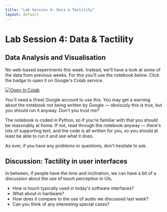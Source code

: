 ```yaml
---
title: "Lab Session 4: Data & Tactility"
layout: default
---
```


# Lab Session 4: Data & Tactility

## Data Analysis and Visualisation

No web-based experiments this week. Instead, we'll have a look at some of the
data from previous weeks. For this you'll use the notebook below. Click the
badge to open it on Google's Colab service.

[![Open In Colab](https://colab.research.google.com/assets/colab-badge.svg)](https://colab.research.google.com/github/comp0160/colab/blob/main/datavis.ipynb)

You'll need a (free) Google account to use this. You may get a warning about
the notebook not being written by Google — obviously this is true, but
you should run it anyway. Don't you trust me?

The notebook is coded in Python, so if you're familiar with that you should be
reasonably at home. If not, read through the notebook anyway — there's
lots of supporting text, and the code is all written for you, so you
should at least be able to run it and see what it does.

As ever, if you have any problems or questions, don't hesitate to ask.


## Discussion: Tactility in user interfaces

In between, if people have the time and inclination, we can have a bit of
a discussion about the use of touch perception in UIs.

* How is touch typically used in today's software interfaces?
* What about in hardware?
* How does it compare to the use of audio we discussed last week?
* Can you think of any interesting special cases?
